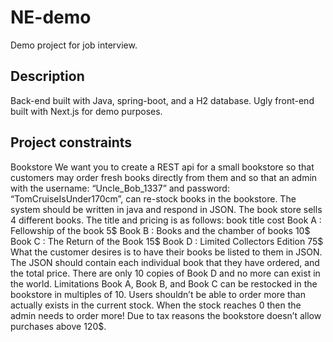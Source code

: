 # NE-demo
Demo project for job interview.

## Description
Back-end built with Java, spring-boot, and a H2 database.
Ugly front-end built with Next.js for demo purposes.

## Project constraints
Bookstore
We want you to create a REST api for a small bookstore so that customers may order fresh
books directly from them and so that an admin with the username: “Uncle_Bob_1337” and
password: “TomCruiseIsUnder170cm”, can re-stock books in the bookstore. The system
should be written in java and respond in JSON. The book store sells 4 different books.
The title and pricing is as follows:
book title cost
Book A : Fellowship of the book 5$
Book B : Books and the chamber of books 10$
Book C : The Return of the Book 15$
Book D : Limited Collectors Edition 75$
What the customer desires is to have their books be listed to them in JSON. The JSON
should contain each individual book that they have ordered, and the total price. There are
only 10 copies of Book D and no more can exist in the world.
Limitations
Book A, Book B, and Book C can be restocked in the bookstore in multiples of 10.
Users shouldn’t be able to order more than actually exists in the current stock.
When the stock reaches 0 then the admin needs to order more!
Due to tax reasons the bookstore doesn’t allow purchases above 120$.

